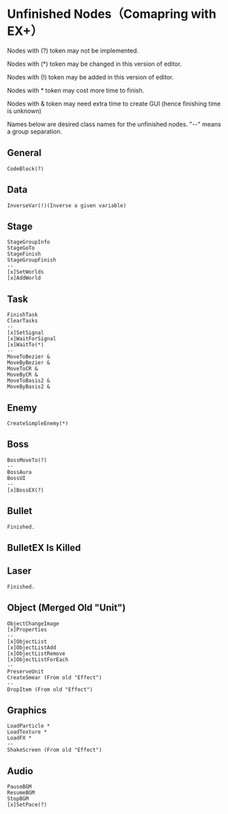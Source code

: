 # Unfinished Nodes（Comapring with EX+）

Nodes with (?) token may not be implemented.

Nodes with (*) token may be changed in this version of editor.

Nodes with (!) token may be added in this version of editor.


Nodes with * token may cost more time to finish.

Nodes with & token may need extra time to create GUI (hence finishing time is unknown)


Names below are desired class names for the unfinished nodes.
"--" means a group separation.

## General
	CodeBlock(?)

## Data
    InverseVar(!)(Inverse a given variable)

## Stage
	StageGroupInfo
	StageGoTo
	StageFinish
	StageGroupFinish
	--
	[x]SetWorlds
	[x]AddWorld

## Task
	FinishTask
	ClearTasks
	--
	[x]SetSignal
	[x]WaitForSignal
	[x]WaitTo(*)
	--
	MoveToBezier &
	MoveByBezier &
	MoveToCR &
	MoveByCR &
	MoveToBasis2 &
	MoveByBasis2 &

## Enemy
	CreateSimpleEnemy(*)

## Boss
	BossMoveTo(?)
	--
	BossAura
	BossUI
	--
	[x]BossEX(?)

## Bullet
	Finished.

## BulletEX Is Killed

## Laser
	Finished.

## Object (Merged Old "Unit")
	ObjectChangeImage
	[x]Properties
	--
	[x]ObjectList
	[x]ObjectListAdd
	[x]ObjectListRemove
	[x]ObjectListForEach
	--
	PreserveUnit
	CreateSmear (From old "Effect")
	--
	DropItem (From old "Effect")

## Graphics
	LoadParticle *
	LoadTexture *
	LoadFX *
	--
	ShakeScreen (From old "Effect")

## Audio
	PauseBGM
	ResumeBGM
	StopBGM
	[x]SetPace(?)
